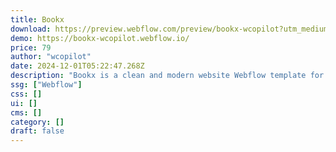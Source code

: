 ```yaml
---
title: Bookx
download: https://preview.webflow.com/preview/bookx-wcopilot?utm_medium=preview_link&utm_source=dashboard&utm_content=bookx-wcopilot&preview=a6ee26f070153654814abf89eed715c8&workflow=preview
demo: https://bookx-wcopilot.webflow.io/
price: 79
author: "wcopilot"
date: 2024-12-01T05:22:47.268Z
description: "Bookx is a clean and modern website Webflow template for bookstore websites. It can be easily used for book, books, author, ebook, ecommerce, books library, online book store, writer, bookshop websites."
ssg: ["Webflow"]
css: []
ui: []
cms: []
category: []
draft: false
---
```

